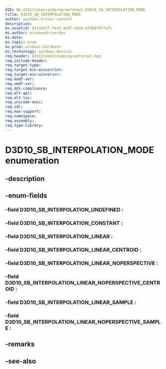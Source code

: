 ```yaml
---
UID: NE.d3d11tokenizedprogramformat.D3D10_SB_INTERPOLATION_MODE
title: D3D10_SB_INTERPOLATION_MODE
author: windows-driver-content
description: 
ms.assetid: 921a022f-fe2d-4e9f-a5ad-6f308f877a7c
ms.author: windowsdriverdev
ms.date: 
ms.topic: enum
ms.prod: windows-hardware
ms.technology: windows-devices
req.header: d3d11tokenizedprogramformat.hpp
req.include-header:
req.target-type:
req.target-min-winverclnt:
req.target-min-winversvr:
req.kmdf-ver:
req.umdf-ver:
req.ddi-compliance:
req.alt-api:
req.alt-loc:
req.unicode-ansi:
req.idl:
req.max-support:
req.namespace:
req.assembly:
req.type-library:
---
```


# D3D10_SB_INTERPOLATION_MODE enumeration

## -description



## -enum-fields

### -field D3D10_SB_INTERPOLATION_UNDEFINED : 
### -field D3D10_SB_INTERPOLATION_CONSTANT : 
### -field D3D10_SB_INTERPOLATION_LINEAR : 
### -field D3D10_SB_INTERPOLATION_LINEAR_CENTROID : 
### -field D3D10_SB_INTERPOLATION_LINEAR_NOPERSPECTIVE : 
### -field D3D10_SB_INTERPOLATION_LINEAR_NOPERSPECTIVE_CENTROID : 
### -field D3D10_SB_INTERPOLATION_LINEAR_SAMPLE : 
### -field D3D10_SB_INTERPOLATION_LINEAR_NOPERSPECTIVE_SAMPLE : 

## -remarks

## -see-also